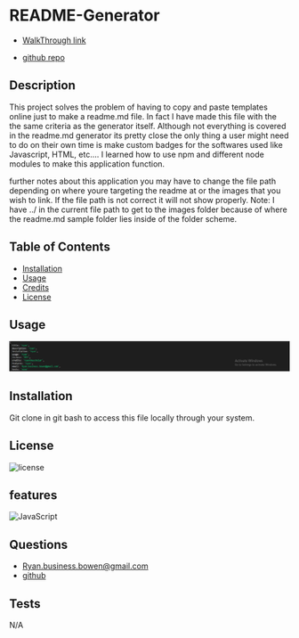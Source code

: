 # README-Generator
- [WalkThrough link](https://youtu.be/qfiW5Khsq-s)

- [github repo](https://github.com/RyanTheScholar/README-Generator)

## Description

This project solves the problem of having to copy and paste templates online just to make a readme.md file. In fact I have made this file with the the same criteria as the generator itself.
Although not everything is covered in the readme.md generator its pretty close the only thing a user might need to do on their own time is make custom badges for the softwares used like Javascript, HTML, etc.... I learned how to use npm and different node modules to make this application function.

further notes about this application you may have to change the file path depending on where youre targeting the readme at or the images that you wish to link. If the file path is not correct it will not show properly. Note: I have ../ in the current file path to get to the images folder because of where the readme.md sample folder lies inside of the folder scheme.

## Table of Contents
  - [Installation](#installation)
  - [Usage](#usage)
  - [Credits](#credits)
  - [License](#license)
## Usage

  ![website](./images/pic.png)

## Installation
Git clone in git bash to access this file locally through your system.
## License

  ![license](https://img.shields.io/badge/License-None-blue)

## features

![JavaScript](https://img.shields.io/badge/100%-JavaScript-yellow)

## Questions

  - Ryan.business.bowen@gmail.com
  - [github](https://github.com/RyanTheScholar)

## Tests
N/A